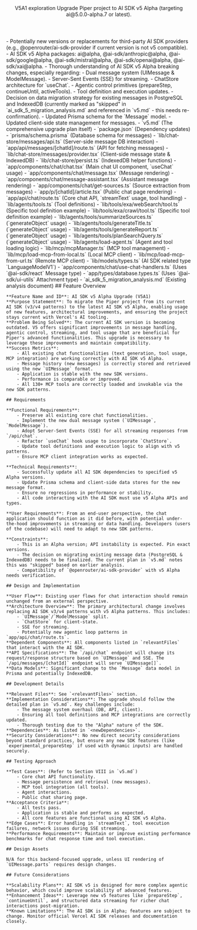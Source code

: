 <Climb>
  <header>
    <id>V5A1</id>
    <type>exploration</type>
    <description>Upgrade Piper project to AI SDK v5 Alpha (targeting ai@5.0.0-alpha.7 or latest).</description>
  </header>
  <newDependencies>
    - Potentially new versions or replacements for third-party AI SDK providers (e.g., @openrouter/ai-sdk-provider if current version is not v5 compatible).
    - AI SDK v5 Alpha packages: ai@alpha, @ai-sdk/anthropic@alpha, @ai-sdk/google@alpha, @ai-sdk/mistral@alpha, @ai-sdk/openai@alpha, @ai-sdk/xai@alpha.
  </newDependencies>
  <prerequisiteChanges>
    - Thorough understanding of AI SDK v5 Alpha breaking changes, especially regarding:
        - Dual message system (UIMessage & ModelMessage).
        - Server-Sent Events (SSE) for streaming.
        - ChatStore architecture for `useChat`.
        - Agentic control primitives (prepareStep, continueUntil, activeTools).
        - Tool definition and execution updates.
    - Decision on data migration strategy for existing messages in PostgreSQL and IndexedDB (currently marked as "skipped" in `ai_sdk_5_migration_analysis.md` and referenced in `v5.md` - this needs re-confirmation).
    - Updated Prisma schema for the `Message` model.
    - Updated client-side state management for messages.
  </prerequisiteChanges>
  <relevantFiles>
    - `v5.md` (The comprehensive upgrade plan itself)
    - `package.json` (Dependency updates)
    - `prisma/schema.prisma` (Database schema for messages)
    - `lib/chat-store/messages/api.ts` (Server-side message DB interaction)
    - `app/api/messages/[chatId]/route.ts` (API for fetching messages)
    - `lib/chat-store/messages/provider.tsx` (Client-side message state & IndexedDB)
    - `lib/chat-store/persist.ts` (IndexedDB helper functions)
    - `app/components/chat/chat.tsx` (Main chat UI component, `useChat` usage)
    - `app/components/chat/message.tsx` (Message rendering)
    - `app/components/chat/message-assistant.tsx` (Assistant message rendering)
    - `app/components/chat/get-sources.ts` (Source extraction from messages)
    - `app/p/[chatId]/article.tsx` (Public chat page rendering)
    - `app/api/chat/route.ts` (Core chat API, `streamText` usage, tool handling)
    - `lib/agents/tools.ts` (Tool definitions)
    - `lib/tools/exa/webSearch/tool.ts` (Specific tool definition example)
    - `lib/tools/exa/crawl/tool.ts` (Specific tool definition example)
    - `lib/agents/tools/summarizeSources.ts` (`generateObject` usage)
    - `lib/agents/tools/generateTitle.ts` (`generateObject` usage)
    - `lib/agents/tools/generateReport.ts` (`generateObject` usage)
    - `lib/agents/tools/planSearchQuery.ts` (`generateObject` usage)
    - `lib/agents/load-agent.ts` (Agent and tool loading logic)
    - `lib/mcp/mcpManager.ts` (MCP tool management)
    - `lib/mcp/load-mcp-from-local.ts` (Local MCP client)
    - `lib/mcp/load-mcp-from-url.ts` (Remote MCP client)
    - `lib/models/types.ts` (AI SDK related type `LanguageModelV1`)
    - `app/components/chat/use-chat-handlers.ts` (Uses `@ai-sdk/react` Message type)
    - `app/types/database.types.ts` (Uses `@ai-sdk/ui-utils` Attachment type)
    - `ai_sdk_5_migration_analysis.md` (Existing analysis document)
  </relevantFiles>
  <everythingElse>
    ## Feature Overview

    **Feature Name and ID**: AI SDK v5 Alpha Upgrade (V5A1)
    **Purpose Statement**: To migrate the Piper project from its current AI SDK (v3/v4 patterns) to the latest AI SDK v5 Alpha, enabling usage of new features, architectural improvements, and ensuring the project stays current with Vercel's AI tooling.
    **Problem Being Solved**: The current AI SDK version is becoming outdated. V5 offers significant improvements in message handling, agentic control, streaming, and tool usage that are beneficial for Piper's advanced functionalities. This upgrade is necessary to leverage these improvements and maintain compatibility.
    **Success Metrics**:
        - All existing chat functionalities (text generation, tool usage, MCP integration) are working correctly with AI SDK v5 Alpha.
        - Message history (new messages) is correctly stored and retrieved using the new `UIMessage` format.
        - Application is stable with the new SDK versions.
        - Performance is comparable or improved.
        - All 130+ MCP tools are correctly loaded and invokable via the new SDK patterns.

    ## Requirements

    **Functional Requirements**:
        - Preserve all existing core chat functionalities.
        - Implement the new dual message system (`UIMessage`, `ModelMessage`).
        - Adopt Server-Sent Events (SSE) for all streaming responses from `/api/chat`.
        - Refactor `useChat` hook usage to incorporate `ChatStore`.
        - Update tool definitions and execution logic to align with v5 patterns.
        - Ensure MCP client integration works as expected.

    **Technical Requirements**:
        - Successfully update all AI SDK dependencies to specified v5 Alpha versions.
        - Update Prisma schema and client-side data stores for the new message format.
        - Ensure no regressions in performance or stability.
        - All code interacting with the AI SDK must use v5 Alpha APIs and types.

    **User Requirements**: From an end-user perspective, the chat application should function as it did before, with potential under-the-hood improvements in streaming or data handling. Developers (users of the codebase) will need to adapt to new SDK patterns.

    **Constraints**:
        - This is an Alpha version; API instability is expected. Pin exact versions.
        - The decision on migrating existing message data (PostgreSQL & IndexedDB) needs to be finalized. The current plan in `v5.md` notes this was "skipped" based on earlier analysis.
        - Compatibility of `@openrouter/ai-sdk-provider` with v5 Alpha needs verification.

    ## Design and Implementation

    **User Flow**: Existing user flows for chat interaction should remain unchanged from an external perspective.
    **Architecture Overview**: The primary architectural change involves replacing AI SDK v3/v4 patterns with v5 Alpha patterns. This includes:
        - `UIMessage`/`ModelMessage` split.
        - `ChatStore` for client-state.
        - SSE for streaming.
        - Potentially new agentic loop patterns in `app/api/chat/route.ts`.
    **Dependent Components**: All components listed in `relevantFiles` that interact with the AI SDK.
    **API Specifications**: The `/api/chat` endpoint will change its request/response structure based on `UIMessage` and SSE. The `/api/messages/[chatId]` endpoint will serve `UIMessage[]`.
    **Data Models**: Significant change to the `Message` data model in Prisma and potentially IndexedDB.

    ## Development Details

    **Relevant Files**: See `<relevantFiles>` section.
    **Implementation Considerations**: The upgrade should follow the detailed plan in `v5.md`. Key challenges include:
        - The message system overhaul (DB, API, client).
        - Ensuring all tool definitions and MCP integrations are correctly updated.
        - Thorough testing due to the "Alpha" nature of the SDK.
    **Dependencies**: As listed in `<newDependencies>`.
    **Security Considerations**: No new direct security considerations beyond standard practices, but ensure any new SDK features (like `experimental_prepareStep` if used with dynamic inputs) are handled securely.

    ## Testing Approach

    **Test Cases**: (Refer to Section VIII in `v5.md`)
        - Core chat API functionality.
        - Message persistence and retrieval (new messages).
        - MCP tool integration (all tools).
        - Agent interactions.
        - Public chat sharing page.
    **Acceptance Criteria**:
        - All tests pass.
        - Application is stable and performs as expected.
        - All core features are functional using AI SDK v5 Alpha.
    **Edge Cases**: Error handling in `streamText`, tool execution failures, network issues during SSE streaming.
    **Performance Requirements**: Maintain or improve existing performance benchmarks for chat response time and tool execution.

    ## Design Assets

    N/A for this backend-focused upgrade, unless UI rendering of `UIMessage.parts` requires design changes.

    ## Future Considerations

    **Scalability Plans**: AI SDK v5 is designed for more complex agentic behavior, which could improve scalability of advanced features.
    **Enhancement Ideas**: Leverage new v5 features like `prepareStep`, `continueUntil`, and structured data streaming for richer chat interactions post-migration.
    **Known Limitations**: The AI SDK is in Alpha; features are subject to change. Monitor official Vercel AI SDK releases and documentation closely.
  </everythingElse>
</Climb> 